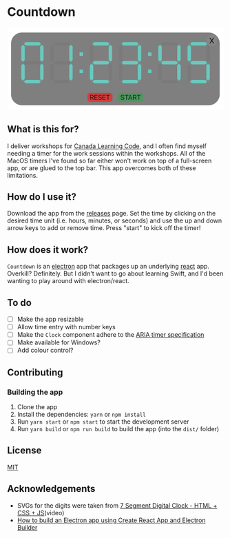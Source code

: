 # Countdown
![Countdown screenshot](/docs/screenshot.png)

## What is this for?
I deliver workshops for [Canada Learning Code](https://canadalearningcode.ca), and I often find myself needing a timer for the work sessions within the workshops. All of the MacOS timers I've found so far either won't work on top of a full-screen app, or are glued to the top bar. This app overcomes both of these limitations.

## How do I use it?
Download the app from the [releases](https://github.com/adoxography/countdown/releases) page. Set the time by clicking on the desired time unit (i.e. hours, minutes, or seconds) and use the up and down arrow keys to add or remove time. Press "start" to kick off the timer!

## How does it work?
`Countdown` is an [electron](https://github.com/electron/electron) app that packages up an underlying [react](https://github.com/facebook/react) app. Overkill? Definitely. But I didn't want to go about learning Swift, and I'd been wanting to play around with electron/react.

## To do
- [ ] Make the app resizable
- [ ] Allow time entry with number keys
- [ ] Make the `Clock` component adhere to the [ARIA timer specification](https://developer.mozilla.org/en-US/docs/Web/Accessibility/ARIA/Roles/ARIA_timer_role)
- [ ] Make available for Windows?
- [ ] Add colour control?

## Contributing

### Building the app
1. Clone the app
1. Install the dependencies: `yarn` or `npm install`
1. Run `yarn start` or `npm start` to start the development server
1. Run `yarn build` or `npm run build` to build the app (into the `dist/` folder)

## License
[MIT](/LICENSE)

## Acknowledgements
- SVGs for the digits were taken from [7 Segment Digital Clock - HTML + CSS + JS](https://www.youtube.com/watch?v=GlzDSCErJXs)(video)
- [How to build an Electron app using Create React App and Electron Builder](https://www.codementor.io/@randyfindley/how-to-build-an-electron-app-using-create-react-app-and-electron-builder-ss1k0sfer)
